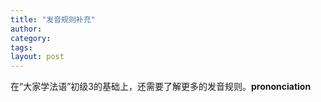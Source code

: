 ```yaml
---
title: "发音规则补充"
author:
category: 
tags: 
layout: post
---
```

在“大家学法语”初级3的基础上，还需要了解更多的发音规则。<a href="/node/175"></a><strong>prononciation</strong>


